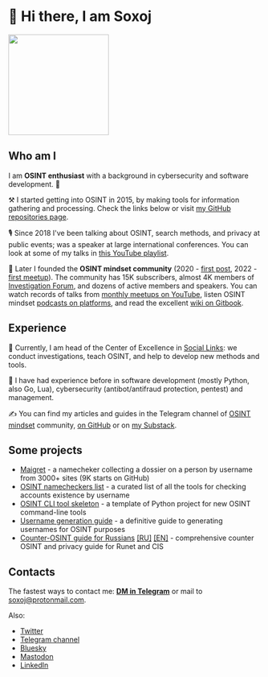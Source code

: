 # 👋 Hi there, I am Soxoj

<img src="https://avatars.githubusercontent.com/u/31013580" height="200">

## Who am I

I am **OSINT enthusiast** with a background in cybersecurity and software development. 🔐 

⚒️ I started getting into OSINT in 2015, by making tools for information gathering and processing. Check the links below or visit [my GitHub repositories page](https://github.com/soxoj?tab=repositories).

🎙️ Since 2018 I've been talking about OSINT, search methods, and privacy at public events; was a speaker at large international conferences. You can look at some of my talks in [this YouTube playlist](https://www.youtube.com/playlist?list=PLskYWMG4mV-6osVePbwJa2Tp2Bc2EUI1p).

🎥 Later I founded the **OSINT mindset community** (2020 - [first post](https://t.me/osint_mindset/5), 2022 - [first meetup](https://t.me/osint_mindset/94)). The community has 15K subscribers, almost 4K members of [Investigation Forum](https://t.me/+GMxoDCvLO0k0MWRi), and dozens of active members and speakers. You can watch records of talks from [monthly meetups on YouTube](https://www.youtube.com/playlist?list=PLskYWMG4mV-7A2tKggMryk18tbwC7jLhX), listen OSINT mindset [podcasts on platforms](https://osint-mindset.mave.digital/), and read the excellent [wiki on Gitbook](https://osint-mindset.gitbook.io).

## Experience

💼 Currently, I am head of the Center of Excellence in [Social Links](https://sociallinks.io/): we conduct investigations, teach OSINT, and help to develop new methods and tools.

👷 I have had experience before in software development (mostly Python, also Go, Lua), cybersecurity (antibot/antifraud protection, pentest) and management.

✍️ You can find my articles and guides in the Telegram channel of [OSINT mindset](https://t.me/osint_mindset) community, [on GitHub](https://github.com/soxoj) or on [my Substack](https://soxoj.substack.com/).

## Some projects

- [Maigret](https://github.com/soxoj/maigret) - a namecheker collecting a dossier on a person by username from 3000+ sites (9K starts on GitHub)
- [OSINT namecheckers list](https://github.com/soxoj/osint-namecheckers-list) - a curated list of all the tools for checking accounts existence by username
- [OSINT CLI tool skeleton](https://github.com/soxoj/osint-cli-tool-skeleton) - a template of Python project for new OSINT command-line tools
- [Username generation guide](https://github.com/soxoj/username-generation-guide) - a definitive guide to generating usernames for OSINT purposes
- [Counter-OSINT guide for Russians](https://github.com/soxoj/counter-osint-guide-ru) [[RU]](https://github.com/soxoj/counter-osint-guide-ru) [[EN]](https://github.com/soxoj/counter-osint-guide-en) - comprehensive counter OSINT and privacy guide for Runet and CIS

## Contacts

The fastest ways to contact me: **[DM in Telegram](https://t.me/soxoj)** or mail to <a href="mailto:soxoj@protonmail.com">soxoj@protonmail.com</a>.

Also:
- [Twitter](https://twitter.com/Sox0j)
- [Telegram channel](https://t.me/soxoj_insides)
- [Bluesky](https://bsky.app/profile/soxoj.bsky.social)
- [Mastodon](https://infosec.exchange/@soxoj)
- [LinkedIn](https://ln.soxoj.com/)

